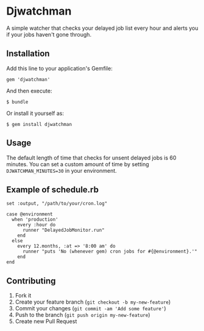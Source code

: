 # Djwatchman

A simple watcher that checks your delayed job list every hour and alerts you if your jobs haven't gone through.

## Installation

Add this line to your application's Gemfile:

    gem 'djwatchman'

And then execute:

    $ bundle

Or install it yourself as:

    $ gem install djwatchman

## Usage

The default length of time that checks for unsent delayed jobs is 60 minutes. You can set a custom amount of time by setting `DJWATCHMAN_MINUTES=30` in your environment.

## Example of schedule.rb


    set :output, "/path/to/your/cron.log"

    case @environment
      when 'production'
        every :hour do
          runner "DelayedJobMonitor.run"
        end
      else
        every 12.months, :at => '8:00 am' do
          runner "puts 'No (whenever gem) cron jobs for #{@environment}.'"
        end
    end


## Contributing

1. Fork it
2. Create your feature branch (`git checkout -b my-new-feature`)
3. Commit your changes (`git commit -am 'Add some feature'`)
4. Push to the branch (`git push origin my-new-feature`)
5. Create new Pull Request

